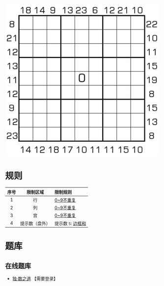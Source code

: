 ![](../../../images/sudoku/0-9边框和.png)

# 规则
| 序号 | 限制区域 | 限制规则 |
| :---: | :---: | :--- |
| 1 | 行 | [0~9不重复] |
| 2 | 列 | [0~9不重复] |
| 3 | 宫 | [0~9不重复] |
| 4 | 提示数（盘外） | 提示数 `S`: [边框和] |

# 题库

## 在线题库
- [独·数之道](http://www.sudokufans.org.cn/lx/game.index.php?type=bk09) 【需要登录】

[0~9不重复]: ../../../rules.md#0~9不重复
[边框和]: ../../../rules.md#边框和